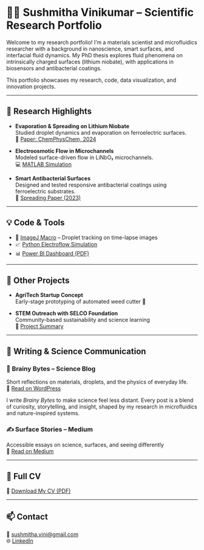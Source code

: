 # 👩‍🔬 Sushmitha Vinikumar – Scientific Research Portfolio

Welcome to my research portfolio! I’m a materials scientist and microfluidics researcher with a background in nanoscience, smart surfaces, and interfacial fluid dynamics. My PhD thesis explores fluid phenomena on intrinsically charged surfaces (lithium niobate), with applications in biosensors and antibacterial coatings.

This portfolio showcases my research, code, data visualization, and innovation projects.

---

## 🔬 Research Highlights

- **Evaporation & Spreading on Lithium Niobate**  
  Studied droplet dynamics and evaporation on ferroelectric surfaces.  
  📄 [Paper: ChemPhysChem, 2024](./publications/evaporation_liNbO3_summary.pdf)

- **Electroosmotic Flow in Microchannels**  
  Modeled surface-driven flow in LiNbO₃ microchannels.  
  💻 [MATLAB Simulation](./code/wetting_analysis_matlab.m)

- **Smart Antibacterial Surfaces**  
  Designed and tested responsive antibacterial coatings using ferroelectric substrates.  
  📄 [Spreading Paper (2023)](./publications/spreading_dynamics_paper.pdf)

---

## 💡 Code & Tools

- 🧪 [ImageJ Macro](./code/droplet_tracking_imagej.ijm) – Droplet tracking on time-lapse images
- 📈 [Python Electroflow Simulation](./code/electroflow_simulation.py)
- 📊 [Power BI Dashboard (PDF)](./dashboards/lithium_evaporation_dashboard.pdf)

---

## 🌱 Other Projects

- **AgriTech Startup Concept**  
  Early-stage prototyping of automated weed cutter
  📄

- **STEM Outreach with SELCO Foundation**  
  Community-based sustainability and science learning  
  📄 [Project Summary](./outreach/stem_selco_project_summary.pdf)

---
## 📝 Writing & Science Communication

### 🧠 Brainy Bytes – Science Blog
Short reflections on materials, droplets, and the physics of everyday life.  
🔗 [Read on WordPress](https://parusmadworld.wordpress.com/category/brainy-bytes/)

I write *Brainy Bytes* to make science feel less distant. Every post is a blend of curiosity, storytelling, and insight, shaped by my research in microfluidics and nature-inspired systems.

### ✍️ Surface Stories – Medium
Accessible essays on science, surfaces, and seeing differently  
🔗 [Read on Medium](https://medium.com/@sushmithavinikumar)

---
## 📜 Full CV

📄 [Download My CV (PDF)](https://www.overleaf.com/read/your-overleaf-link)

---

## 📫 Contact

📧 sushmitha.vini@gmail.com  
🌐 [LinkedIn](https://www.linkedin.com/in/sushmitha-vinikumar)  
